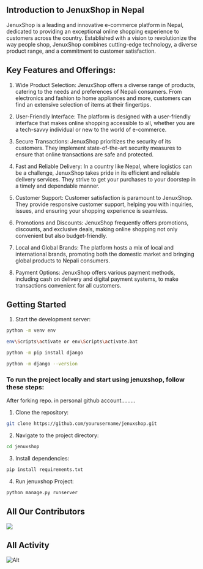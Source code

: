 ## Introduction to JenuxShop in Nepal

JenuxShop is a leading and innovative e-commerce platform in Nepal, dedicated to providing an exceptional online shopping experience to customers across the country. Established with a vision to revolutionize the way people shop, JenuxShop combines cutting-edge technology, a diverse product range, and a commitment to customer satisfaction.

## Key Features and Offerings:

1. Wide Product Selection: JenuxShop offers a diverse range of products, catering to the needs and preferences of Nepali consumers. From electronics and fashion to home appliances and more, customers can find an extensive selection of items at their fingertips.

2. User-Friendly Interface: The platform is designed with a user-friendly interface that makes online shopping accessible to all, whether you are a tech-savvy individual or new to the world of e-commerce.

3. Secure Transactions: JenuxShop prioritizes the security of its customers. They implement state-of-the-art security measures to ensure that online transactions are safe and protected.

4. Fast and Reliable Delivery: In a country like Nepal, where logistics can be a challenge, JenuxShop takes pride in its efficient and reliable delivery services. They strive to get your purchases to your doorstep in a timely and dependable manner.

5. Customer Support: Customer satisfaction is paramount to JenuxShop. They provide responsive customer support, helping you with inquiries, issues, and ensuring your shopping experience is seamless.

6. Promotions and Discounts: JenuxShop frequently offers promotions, discounts, and exclusive deals, making online shopping not only convenient but also budget-friendly.

7. Local and Global Brands: The platform hosts a mix of local and international brands, promoting both the domestic market and bringing global products to Nepali consumers.

8. Payment Options: JenuxShop offers various payment methods, including cash on delivery and digital payment systems, to make transactions convenient for all customers.

## Getting Started
1. Start the development server:

```bash
python -m venv env
```
```bash
env\Scripts\activate or env\Scripts\activate.bat
```

```bash
python -m pip install django
```

```bash
python -m django --version
``` 

### To run the project locally and start using jenuxshop, follow these steps:

After forking repo. in personal github account.........

1. Clone the repository:

```bash
git clone https://github.com/yourusername/jenuxshop.git
```

2. Navigate to the project directory:

```bash
cd jenuxshop
```

3. Install dependencies:

```bash
pip install requirements.txt
```

4. Run jenuxshop Project:

```bash
python manage.py runserver
```


## All Our Contributors

<a href="https://github.com/jsdhami/jenuxshop/graphs/contributors">
  <img src="https://contrib.rocks/image?repo=jsdhami/jenuxshop" />
</a>

## All Activity

![Alt](https://repobeats.axiom.co/api/embed/3ec1779ac10b579755c7d8fb88205384e21ada84.svg "Repobeats analytics image")
